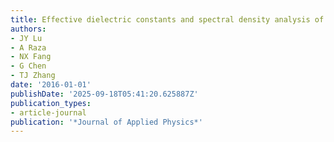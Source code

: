 ```yaml
---
title: Effective dielectric constants and spectral density analysis of plasmonic nanocomposites
authors:
- JY Lu
- A Raza
- NX Fang
- G Chen
- TJ Zhang
date: '2016-01-01'
publishDate: '2025-09-18T05:41:20.625887Z'
publication_types:
- article-journal
publication: '*Journal of Applied Physics*'
---
```

